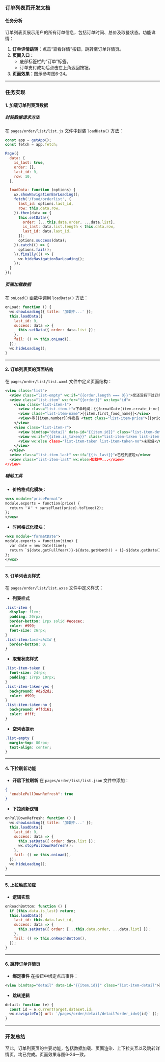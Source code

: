 ### 订单列表页开发文档

#### **任务分析**
订单列表页展示用户的所有订单信息，包括订单时间、总价及取餐状态。功能详情：
1. **订单详情跳转**：点击“查看详情”按钮，跳转至订单详情页。
2. **页面入口**：
   - 底部标签栏的“订单”标签。
   - 订单支付成功后点击左上角返回按钮。
3. **页面效果**：图示参考图6-24。

---

### **任务实现**

#### 1. **加载订单列表页数据**

##### **封装数据请求方法**

在 `pages/order/list/list.js` 文件中封装 `loadData()` 方法：
```javascript
const app = getApp();
const fetch = app.fetch;

Page({
  data: {
    is_last: true,
    order: [],
    last_id: 0,
    row: 10,
  },

  loadData: function (options) {
    wx.showNavigationBarLoading();
    fetch('/food/orderlist', {
      last_id: options.last_id,
      row: this.data.row,
    }).then(data => {
      this.setData({
        order: [...this.data.order, ...data.list],
        is_last: data.list.length < this.data.row,
        last_id: data.last_id,
      });
      options.success(data);
    }).catch(() => {
      options.fail();
    }).finally(() => {
      wx.hideNavigationBarLoading();
    });
  }
});
```

##### **页面加载数据**
在 `onLoad()` 函数中调用 `loadData()` 方法：
```javascript
onLoad: function () {
  wx.showLoading({ title: '加载中...' });
  this.loadData({
    last_id: 0,
    success: data => {
      this.setData({ order: data.list });
    },
    fail: () => this.onLoad(),
  });
  wx.hideLoading();
}
```

---

#### 2. **订单列表页的页面结构**

在 `pages/order/list/list.wxml` 文件中定义页面结构：
```xml
<view class="list">
  <view class="list-empty" wx:if="{{order.length === 0}}">您还没有下过订单</view>
  <view class="list-item" wx:for="{{order}}" wx:key="id">
    <view class="list-item-l">
      <view class="list-item-t">下单时间：{{formatDate(item.create_time)}}</view>
      <view class="list-item-name">{{item.first_food_name}}</view>
      <view>等{{item.number}}件商品 <text class="list-item-price">{{priceFormat(item.price)}}</text></view>
    </view>
    <view class="list-item-r">
      <view bindtap="detail" data-id="{{item.id}}" class="list-item-detail">查看详情</view>
      <view wx:if="{{item.is_taken}}" class="list-item-taken list-item-taken-yes">已取餐</view>
      <view wx:else class="list-item-taken list-item-taken-no">未取餐</view>
    </view>
  </view>
  <view class="list-item-last" wx:if="{{is_last}}">已经到底啦</view>
  <view class="list-item-last" wx:else>加载中...</view>
</view>
```

##### **辅助工具**
- **价格格式化模块：**
```xml
<wxs module="priceFormat">
module.exports = function(price) {
  return '￥' + parseFloat(price).toFixed(2);
};
</wxs>
```

- **时间格式化模块：**
```xml
<wxs module="formatDate">
module.exports = function(time) {
  var date = new Date(time);
  return `${date.getFullYear()}-${date.getMonth() + 1}-${date.getDate()}`;
};
</wxs>
```

---

#### 3. **订单列表页样式**

在 `pages/order/list/list.wxss` 文件中定义样式：

- **列表样式**
```css
.list-item {
  display: flex;
  padding: 20rpx;
  border-bottom: 1rpx solid #ececec;
  color: #999;
  font-size: 26rpx;
}
.list-item:last-child {
  border-bottom: 0;
}
```

- **取餐状态样式**
```css
.list-item-taken {
  font-size: 24rpx;
  padding: 17rpx 10rpx;
}
.list-item-taken-yes {
  background: #d2d2d2;
  color: #999;
}
.list-item-taken-no {
  background: #ffd161;
  color: #fff;
}
```

- **空列表提示**
```css
.list-empty {
  margin-top: 80rpx;
  text-align: center;
}
```

---

#### 4. **下拉刷新功能**

- **开启下拉刷新**
在 `pages/order/list/list.json` 文件中添加：
```json
{
  "enablePullDownRefresh": true
}
```

- **下拉刷新逻辑**
```javascript
onPullDownRefresh: function () {
  wx.showLoading({ title: '加载中...' });
  this.loadData({
    last_id: 0,
    success: data => {
      this.setData({ order: data.list });
      wx.stopPullDownRefresh();
    },
    fail: () => this.onLoad(),
  });
  wx.hideLoading();
}
```

---

#### 5. **上拉触底加载**

- **逻辑实现**
```javascript
onReachBottom: function () {
  if (this.data.is_last) return;
  this.loadData({
    last_id: this.data.last_id,
    success: data => {
      this.setData({ order: [...this.data.order, ...data.list] });
    },
    fail: () => this.onReachBottom(),
  });
}
```

---

#### 6. **跳转订单详情页**

- **绑定事件**
在按钮中绑定点击事件：
```xml
<view bindtap="detail" data-id="{{item.id}}" class="list-item-detail">查看详情</view>
```

- **跳转逻辑**
```javascript
detail: function (e) {
  const id = e.currentTarget.dataset.id;
  wx.navigateTo({ url: `/pages/order/detail/detail?order_id=${id}` });
}
```

---

### **开发总结**
至此，订单列表页的主要功能，包括数据加载、页面渲染、上下拉交互以及跳转详情页，均已完成。页面效果与图6-24一致。